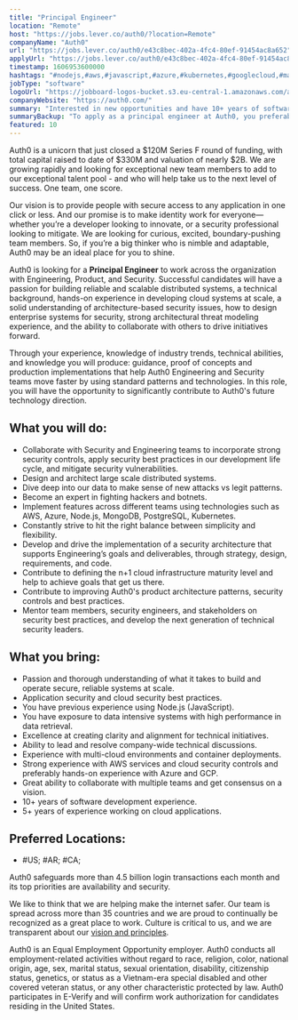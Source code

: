 ```yaml
---
title: "Principal Engineer"
location: "Remote"
host: "https://jobs.lever.co/auth0/?location=Remote"
companyName: "Auth0"
url: "https://jobs.lever.co/auth0/e43c8bec-402a-4fc4-80ef-91454ac8a652"
applyUrl: "https://jobs.lever.co/auth0/e43c8bec-402a-4fc4-80ef-91454ac8a652/apply"
timestamp: 1606953600000
hashtags: "#nodejs,#aws,#javascript,#azure,#kubernetes,#googlecloud,#management,#operations,#postgresql"
jobType: "software"
logoUrl: "https://jobboard-logos-bucket.s3.eu-central-1.amazonaws.com/auth0"
companyWebsite: "https://auth0.com/"
summary: "Interested in new opportunities and have 10+ years of software development experience? Auth0 has a job opening for a principal engineer."
summaryBackup: "To apply as a principal engineer at Auth0, you preferably need to have some knowledge of: #devsec, #ui/ux, #javascript."
featured: 10
---
```


Auth0 is a unicorn that just closed a $120M Series F round of funding, with total capital raised to date of $330M and valuation of nearly $2B. We are growing rapidly and looking for exceptional new team members to add to our exceptional talent pool - and who will help take us to the next level of success. One team, one score. 

Our vision is to provide people with secure access to any application in one click or less. And our promise is to make identity work for everyone—whether you’re a developer looking to innovate, or a security professional looking to mitigate. We are looking for curious, excited, boundary-pushing team members. So, if you’re a big thinker who is nimble and adaptable, Auth0 may be an ideal place for you to shine.

Auth0 is looking for a **Principal Engineer** to work across the organization with Engineering, Product, and Security. Successful candidates will have a passion for building reliable and scalable distributed systems, a technical background, hands-on experience in developing cloud systems at scale, a solid understanding of architecture-based security issues, how to design enterprise systems for security, strong architectural threat modeling experience, and the ability to collaborate with others to drive initiatives forward.

Through your experience, knowledge of industry trends, technical abilities, and knowledge you will produce: guidance, proof of concepts and production implementations that help Auth0 Engineering and Security teams move faster by using standard patterns and technologies. In this role, you will have the opportunity to significantly contribute to Auth0's future technology direction.

## What you will do:

*   Collaborate with Security and Engineering teams to incorporate strong security controls, apply security best practices in our development life cycle, and mitigate security vulnerabilities.
*   Design and architect large scale distributed systems.
*   Dive deep into our data to make sense of new attacks vs legit patterns.
*   Become an expert in fighting hackers and botnets.
*   Implement features across different teams using technologies such as AWS, Azure, Node.js, MongoDB, PostgreSQL, Kubernetes.
*   Constantly strive to hit the right balance between simplicity and flexibility.
*   Develop and drive the implementation of a security architecture that supports Engineering’s goals and deliverables, through strategy, design, requirements, and code.
*   Contribute to defining the n+1 cloud infrastructure maturity level and help to achieve goals that get us there.
*   Contribute to improving Auth0's product architecture patterns, security controls and best practices.
*   Mentor team members, security engineers, and stakeholders on security best practices, and develop the next generation of technical security leaders.

## What you bring:

*   Passion and thorough understanding of what it takes to build and operate secure, reliable systems at scale.
*   Application security and cloud security best practices.
*   You have previous experience using Node.js (JavaScript).
*   You have exposure to data intensive systems with high performance in data retrieval.
*   Excellence at creating clarity and alignment for technical initiatives. 
*   Ability to lead and resolve company-wide technical discussions.
*   Experience with multi-cloud environments and container deployments.
*   Strong experience with AWS services and cloud security controls and preferably hands-on experience with Azure and GCP.
*   Great ability to collaborate with multiple teams and get consensus on a vision.
*   10+ years of software development experience.
*   5+ years of experience working on cloud applications.

## Preferred Locations:

*   #US; #AR; #CA;

Auth0 safeguards more than 4.5 billion login transactions each month and its top priorities are availability and security.

We like to think that we are helping make the internet safer. Our team is spread across more than 35 countries and we are proud to continually be recognized as a great place to work. Culture is critical to us, and we are transparent about our [vision and principles](https://auth0.com/blog/the-developer-first-identity-platform-auth0-story-and-future). 

Auth0 is an Equal Employment Opportunity employer. Auth0 conducts all employment-related activities without regard to race, religion, color, national origin, age, sex, marital status, sexual orientation, disability, citizenship status, genetics, or status as a Vietnam-era special disabled and other covered veteran status, or any other characteristic protected by law. Auth0 participates in E-Verify and will confirm work authorization for candidates residing in the United States.
